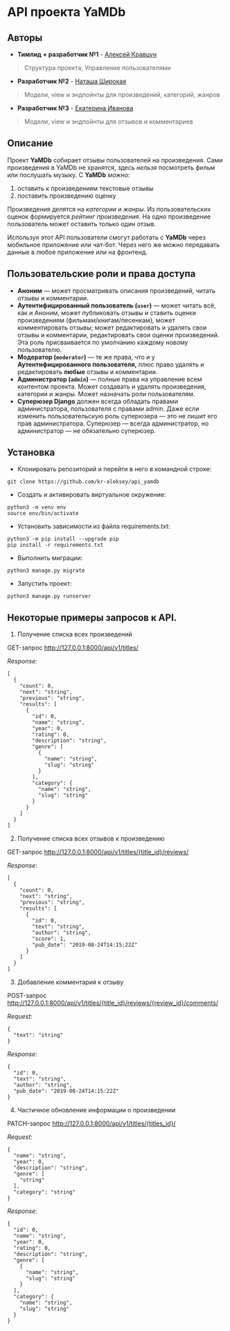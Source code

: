 # API проекта YaMDb

## Авторы

* **Тимлид + разработчик №1** - [Алексей Кравцун](https://github.com/kr-aleksey)
> Структура проекта, Управление пользователями

* **Разработчик №2** - [Наташа Широкая](https://github.com/shirokonidze)
> Модели, view и эндпойнты для произведений, категорий, жанров

* **Разработчик №3** - [Екатерина Иванова](https://github.com/KateIndri)
> Модели, view и эндпойнты для отзывов и комментариев


## Описание

Проект **YaMDb** собирает отзывы пользователей на произведения.
Сами произведения в YaMDb не хранятся, здесь _нельзя_ посмотреть фильм или послушать музыку.
С **YaMDb** _можно_:
1. оставить к произведениям текстовые отзывы
2. поставить произведению оценку

Произведения делятся на _категории_ и _жанры_.
Из пользовательских оценок формируется _рейтинг произведения_.
На одно произведение пользователь может оставить только один отзыв.

Используя этот API пользователи смогут работать с **YaMDb** через мобильное приложение или чат-бот.
Через него же можно передавать данные в любое приложение или на фронтенд.


## Пользовательские роли и права доступа

* **Аноним** — может просматривать описания произведений, читать отзывы и комментарии.
* **Аутентифицированный пользователь (```user```)** — может читать всё, как и Аноним, может публиковать отзывы и ставить оценки произведениям (фильмам/книгам/песенкам), может комментировать отзывы; может редактировать и удалять свои отзывы и комментарии, редактировать свои оценки произведений. Эта роль присваивается по умолчанию каждому новому пользователю.
* **Модератор (```moderator```)** — те же права, что и у **Аутентифицированного пользователя,** плюс право удалять и редактировать **любые** отзывы и комментарии.
* **Администратор (```admin```)** — полные права на управление всем контентом проекта. Может создавать и удалять произведения, категории и жанры. Может назначать роли пользователям.
* **Суперюзер Django** должен всегда обладать правами администратора, пользователя с правами admin. Даже если изменить пользовательскую роль суперюзера — это не лишит его прав администратора. Суперюзер — всегда администратор, но администратор — не обязательно суперюзер.


## Установка

* Клонировать репозиторий и перейти в него в командной строке:
```
git clone https://github.com/kr-aleksey/api_yamdb
```

* Создать и активировать виртуальное окружение:
```
python3 -m venv env
source env/bin/activate
```

* Установить зависимости из файла requirements.txt:
```
python3 -m pip install --upgrade pip
pip install -r requirements.txt
```

* Выполнить миграции:
```
python3 manage.py migrate
```

* Запустить проект:
```
python3 manage.py runserver
```


## Некоторые примеры запросов к API.

1. Получение списка всех произведений

GET-запрос
http://127.0.0.1:8000/api/v1/titles/

_Response:_
```
[
  {
    "count": 0,
    "next": "string",
    "previous": "string",
    "results": [
      {
        "id": 0,
        "name": "string",
        "year": 0,
        "rating": 0,
        "description": "string",
        "genre": [
          {
            "name": "string",
            "slug": "string"
          }
        ],
        "category": {
          "name": "string",
          "slug": "string"
        }
      }
    ]
  }
]
```

2. Получение списка всех отзывов к произведению

GET-запрос
http://127.0.0.1:8000/api/v1/titles/{title_id}/reviews/

_Response:_
```
[
  {
    "count": 0,
    "next": "string",
    "previous": "string",
    "results": [
      {
        "id": 0,
        "text": "string",
        "author": "string",
        "score": 1,
        "pub_date": "2019-08-24T14:15:22Z"
      }
    ]
  }
]
```


3. Добавление комментария к отзыву

POST-запрос
http://127.0.0.1:8000/api/v1/titles/{title_id}/reviews/{review_id}/comments/

_Request:_ 
```
{
  "text": "string"
}
```

_Response:_
```
{
  "id": 0,
  "text": "string",
  "author": "string",
  "pub_date": "2019-08-24T14:15:22Z"
}
```

4. Частичное обновление информации о произведении

PATCH-запрос
http://127.0.0.1:8000/api/v1/titles/{titles_id}/

_Request:_ 
```
{
  "name": "string",
  "year": 0,
  "description": "string",
  "genre": [
    "string"
  ],
  "category": "string"
}
```

_Response:_
```
{
  "id": 0,
  "name": "string",
  "year": 0,
  "rating": 0,
  "description": "string",
  "genre": [
    {
      "name": "string",
      "slug": "string"
    }
  ],
  "category": {
    "name": "string",
    "slug": "string"
  }
}
```

